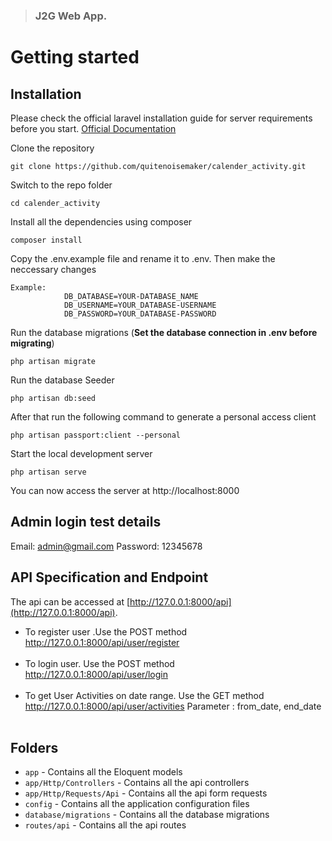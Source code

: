 > ### J2G Web App.

# Getting started

## Installation

Please check the official laravel installation guide for server requirements before you start. [Official Documentation](https://laravel.com/docs/7.x)


Clone the repository

    git clone https://github.com/quitenoisemaker/calender_activity.git

Switch to the repo folder

    cd calender_activity

Install all the dependencies using composer

    composer install

Copy the .env.example file and rename it to .env. Then make the neccessary changes

    Example:   
                DB_DATABASE=YOUR-DATABASE_NAME
                DB_USERNAME=YOUR_DATABASE-USERNAME
                DB_PASSWORD=YOUR_DATABASE-PASSWORD

Run the database migrations (**Set the database connection in .env before migrating**)

    php artisan migrate

Run the database Seeder 

    php artisan db:seed


After that run the following command to generate a personal access client

    php artisan passport:client --personal

Start the local development server

    php artisan serve

You can now access the server at http://localhost:8000


## Admin login test details
Email: admin@gmail.com
Password: 12345678


## API Specification and Endpoint
The api can be accessed at [http://127.0.0.1:8000/api](http://127.0.0.1:8000/api).

<ul>
<li>To register user .Use the POST method <br> <a href="http://127.0.0.1:8000/api/user/register">http://127.0.0.1:8000/api/user/register</a></li><br> 

<li>To login user. Use the POST method  <br>  <a href="http://127.0.0.1:8000/api/user/login">http://127.0.0.1:8000/api/user/login</a></li> <br>

<li>To get User Activities on date range. Use the GET method <br>  <a href="http://127.0.0.1:8000/api/user/activities">http://127.0.0.1:8000/api/user/activities</a> Parameter : from_date, end_date</li> <br> 





</ul>

## Folders

- `app` - Contains all the Eloquent models
- `app/Http/Controllers` - Contains all the api controllers
- `app/Http/Requests/Api` - Contains all the api form requests
- `config` - Contains all the application configuration files
- `database/migrations` - Contains all the database migrations
- `routes/api` - Contains all the api routes


